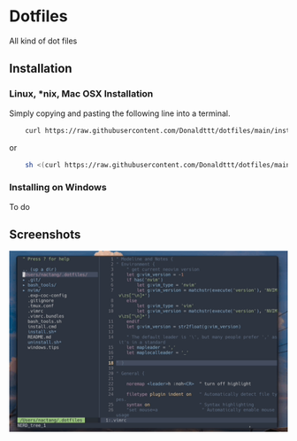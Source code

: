 # Dotfiles
All kind of dot files

## Installation

### Linux, \*nix, Mac OSX Installation

Simply copying and pasting the following line into a terminal.

```bash
    curl https://raw.githubusercontent.com/Donaldttt/dotfiles/main/install.sh -L > dotfiles_install.sh && sh dotfiles_install.sh
```

or

```bash
    sh <(curl https://raw.githubusercontent.com/Donaldttt/dotfiles/main/install.sh -L)
```

### Installing on Windows

To do

## Screenshots

![vim config](https://github.com/Donaldttt/dotfiles/blob/resource/vim-config.gif?raw=true)

